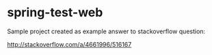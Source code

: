 # spring-test-web

Sample project created as example answer to stackoverflow question:

http://stackoverflow.com/a/4661996/516167
